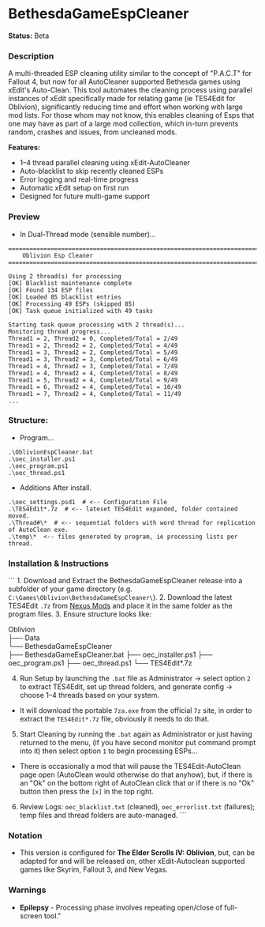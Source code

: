 # BethesdaGameEspCleaner
**Status:** Beta

### Description
A multi-threaded ESP cleaning utility similar to the concept of "P.A.C.T" for Fallout 4, but now for all AutoCleaner supported Bethesda games using xEdit's Auto-Clean. This tool automates the cleaning process using parallel instances of xEdit specifically made for relating game (ie TES4Edit for Oblivion), significantly reducing time and effort when working with large mod lists. For those whom may not know, this enables cleaning of Esps that one may have as part of a large mod collection, which in-turn prevents random, crashes and issues, from uncleaned mods. 

**Features:**
* 1–4 thread parallel cleaning using xEdit-AutoCleaner
* Auto-blacklist to skip recently cleaned ESPs
* Error logging and real-time progress
* Automatic xEdit setup on first run
* Designed for future multi-game support

### Preview
- In Dual-Thread mode (sensible number)...
```
===============================================================================
    Oblivion Esp Cleaner
===============================================================================

Using 2 thread(s) for processing
[OK] Blacklist maintenance complete
[OK] Found 134 ESP files
[OK] Loaded 85 blacklist entries
[OK] Processing 49 ESPs (skipped 85)
[OK] Task queue initialized with 49 tasks

Starting task queue processing with 2 thread(s)...
Monitoring thread progress...
Thread1 = 2, Thread2 = 0, Completed/Total = 2/49
Thread1 = 2, Thread2 = 2, Completed/Total = 4/49
Thread1 = 3, Thread2 = 2, Completed/Total = 5/49
Thread1 = 3, Thread2 = 3, Completed/Total = 6/49
Thread1 = 4, Thread2 = 3, Completed/Total = 7/49
Thread1 = 4, Thread2 = 4, Completed/Total = 8/49
Thread1 = 5, Thread2 = 4, Completed/Total = 9/49
Thread1 = 6, Thread2 = 4, Completed/Total = 10/49
Thread1 = 7, Thread2 = 4, Completed/Total = 11/49
...
```

### Structure:
- Program...
```
.\OblivionEspCleaner.bat
.\oec_installer.ps1
.\oec_program.ps1
.\oec_thread.ps1
```
- Additions After install.
```
.\oec_settings.psd1  # <-- Configuration File
.\TES4Edit*.7z  # <-- lateset TES4Edit expanded, folder contained moved.
.\Thread#\*  # <-- sequential folders with word thread for replication of AutoClean exe.
.\temp\*  <-- files generated by program, ie processing lists per thread.
```

### Installation & Instructions
``` 1. Download and Extract the BethesdaGameEspCleaner release into a subfolder of your game directory (e.g. `C:\Games\Oblivion\BethesdaGameEspCleaner\`).
2. Download the latest TES4Edit `.7z` from [Nexus Mods](https://www.nexusmods.com/oblivion/mods/11536) and place it in the same folder as the program files.
3. Ensure structure looks like:

   Oblivion\
   ├── Data\
   └── BethesdaGameEspCleaner\
       ├── BethesdaGameEspCleaner.bat
       ├── oec_installer.ps1
       ├── oec_program.ps1
       ├── oec_thread.ps1
       └── TES4Edit*.7z

4. Run Setup by launching the `.bat` file as Administrator → select option `2` to extract TES4Edit, set up thread folders, and generate config → choose 1–4 threads based on your system.
- It will download the portable `7za.exe` from the official `7z` site, in order to extract the `TES4Edit*.7z` file, obviously it needs to do that.
5. Start Cleaning by running the `.bat` again as Administrator or just having returned to the menu, (if you have second monitor put command prompt into it) then select option `1` to begin processing ESPs...
- There is occasionally a mod that will pause the TES4Edit-AutoClean page open (AutoClean would otherwise do that anyhow), but, if there is an "Ok" on the bottom right of AutoClean click that or if there is no "Ok" button then press the `[x]` in the top right.
6. Review Logs: `oec_blacklist.txt` (cleaned), `oec_errorlist.txt` (failures); temp files and thread folders are auto-managed. ```

### Notation
- This version is configured for **The Elder Scrolls IV: Oblivion**, but, can be adapted for and will be released on, other xEdit-Autoclean supported games like Skyrim, Fallout 3, and New Vegas.

### Warnings
- **Epilepsy** - Processing phase involves repeating open/close of full-screen tool."

